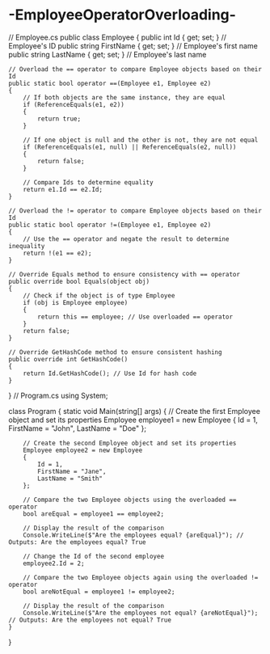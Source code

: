 # -EmployeeOperatorOverloading-
// Employee.cs
public class Employee
{
    public int Id { get; set; }           // Employee's ID
    public string FirstName { get; set; } // Employee's first name
    public string LastName { get; set; }  // Employee's last name

    // Overload the == operator to compare Employee objects based on their Id
    public static bool operator ==(Employee e1, Employee e2)
    {
        // If both objects are the same instance, they are equal
        if (ReferenceEquals(e1, e2))
        {
            return true;
        }

        // If one object is null and the other is not, they are not equal
        if (ReferenceEquals(e1, null) || ReferenceEquals(e2, null))
        {
            return false;
        }

        // Compare Ids to determine equality
        return e1.Id == e2.Id;
    }

    // Overload the != operator to compare Employee objects based on their Id
    public static bool operator !=(Employee e1, Employee e2)
    {
        // Use the == operator and negate the result to determine inequality
        return !(e1 == e2);
    }

    // Override Equals method to ensure consistency with == operator
    public override bool Equals(object obj)
    {
        // Check if the object is of type Employee
        if (obj is Employee employee)
        {
            return this == employee; // Use overloaded == operator
        }
        return false;
    }

    // Override GetHashCode method to ensure consistent hashing
    public override int GetHashCode()
    {
        return Id.GetHashCode(); // Use Id for hash code
    }
}
// Program.cs
using System;

class Program
{
    static void Main(string[] args)
    {
        // Create the first Employee object and set its properties
        Employee employee1 = new Employee
        {
            Id = 1,
            FirstName = "John",
            LastName = "Doe"
        };

        // Create the second Employee object and set its properties
        Employee employee2 = new Employee
        {
            Id = 1,
            FirstName = "Jane",
            LastName = "Smith"
        };

        // Compare the two Employee objects using the overloaded == operator
        bool areEqual = employee1 == employee2;

        // Display the result of the comparison
        Console.WriteLine($"Are the employees equal? {areEqual}"); // Outputs: Are the employees equal? True

        // Change the Id of the second employee
        employee2.Id = 2;

        // Compare the two Employee objects again using the overloaded != operator
        bool areNotEqual = employee1 != employee2;

        // Display the result of the comparison
        Console.WriteLine($"Are the employees not equal? {areNotEqual}"); // Outputs: Are the employees not equal? True
    }
}
